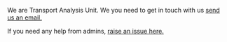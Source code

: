 We are Transport Analysis Unit. We you need to get in touch with us [send us an email.](transport_analysis_requests@tmr.qld.gov.au)

If you need any help from admins, [raise an issue here.](https://github.com/tmr-tau/admin_requests/issues/new/choose)